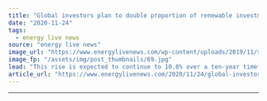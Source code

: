 ```yaml
---
title: "Global investors plan to double proportion of renewable investments in next five years"
date: "2020-11-24"
tags: 
  - energy live news
source: "energy live news"
image_url: "https://www.energylivenews.com/wp-content/uploads/2019/11/shutterstock_462531919-1.jpg"
image_fp: "/assets/img/post_thumbnails/69.jpg"
lead: "This rise is expected to continue to 10.8% over a ten-year timeframe as global climate action continues to ramp up on the road to reaching net zero by 2050"
article_url: "https://www.energylivenews.com/2020/11/24/global-investors-plan-to-double-proportion-of-renewable-investments-in-next-five-years/"
---
```


---
